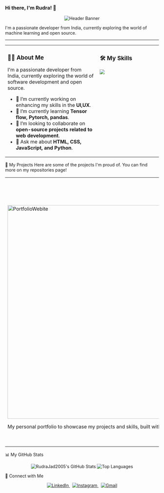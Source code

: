 ### Hi there, I'm Rudra! 👋

<p align="center">
  <img src="https://placehold.co/800x200/6366f1/ffffff?text=Welcome+to+my+GitHub+Profile!" alt="Header Banner"/>
</p>

I'm a passionate developer from India, currently exploring the world of machine learning and open source.

---

<table>
<tr>
<td valign="top" width="60%">

### 👨‍💻 About Me

I'm a passionate developer from India, currently exploring the world of software development and open source.

- 🔭 I’m currently working on enhancing my skills in the **UI,UX**.
- 🌱 I’m currently learning **Tensor flow, Pytorch, pandas**.
- 👯 I’m looking to collaborate on **open-source projects related to web development**.
- 💬 Ask me about **HTML, CSS, JavaScript, and Python**.

</td>
<td valign="top" width="40%">

### 🛠️ My Skills
<p align="left">
  <a href="https://skillicons.dev">
    <img src="https://skillicons.dev/icons?i=java,python,js,html,css,react,nodejs,express,mongodb,mysql,git,github,vscode,figma&perline=4" />
  </a>
</p>

</td>
</tr>
</table>


🚀 My Projects
Here are some of the projects I'm proud of. You can find more on my repositories page!

<table>
  <tr>
    <td width="50%" valign="top">
      <h3 align="center">Portfolio Website</h3>
      <br />
      <a href="https://github.com/RudraJad2005/Portfolio">
         <img width="1249" height="700" alt="PortfolioWebite" src="https://github.com/user-attachments/assets/a3a89758-64a1-48cb-b94f-0b75231ff392" />
      </a>
      <br />
      <p>My personal portfolio to showcase my projects and skills, built with React.</p>
    </td>
    <td width="50%" valign="top">
      <h3 align="center">AirView</h3>
      <br />
      <a href="https://github.com/RudraJad2005/Expense-Tracker">
       <img width="356" height="695" alt="AirView" src="https://github.com/user-attachments/assets/461534bf-aef0-47dd-adc7-1b69be47791d" />
      </a>
      <br />
      <br>
      <p>An app to track and monitor the air quality around you.</p>
    </td>
  </tr>
</table>

📊 My GitHub Stats

<p align="center">
  <img align="center" src="https://github-readme-stats.vercel.app/api?username=RudraJad2005&show_icons=true&locale=en&theme=radical" alt="RudraJad2005's GitHub Stats" />
  <img align="center" src="https://github-readme-stats.vercel.app/api/top-langs?username=RudraJad2005&layout=compact&locale=en&theme=radical" alt="Top Languages" />
</p>

🤝 Connect with Me

<p align="center">
  <a href="www.linkedin.com/in/rudra-jadhav">
    <img src="https://skillicons.dev/icons?i=linkedin" alt="LinkedIn"/>
  </a>
  &nbsp;
  <a href="https://www.instagram.com/rudra_jad_/">
    <img src="https://skillicons.dev/icons?i=instagram" alt="Instagram"/>
  </a>
  &nbsp;
  <a href="mailto:youremail@example.com">
    <img src="https://skillicons.dev/icons?i=gmail" alt="Gmail"/>
  </a>
</p>

